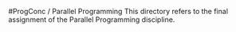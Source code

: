 #ProgConc / Parallel Programming 
This directory refers to the final assignment of the Parallel Programming discipline.
